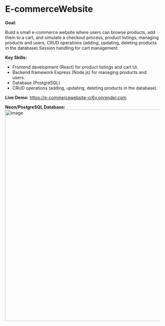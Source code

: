 # E-commerceWebsite

**Goal:**

Build a small e-commerce website where users can browse products, add them to a cart, and simulate a checkout process, product listings, managing products and users, CRUD operations (adding, updating, deleting products in the database).Session handling for cart management.

**Key Skills:**

- Frontend development (React) for product listings and
cart UI.
- Backend framework	Express (Node.js) for managing products
and users.
- Database	(PostgreSQL)
- CRUD operations (adding, updating, deleting products in the
database).

**Live Demo:** https://e-commercewebsite-cr6y.onrender.com 

**Neon/PostgreSQL Database:** <img width="1363" height="687" alt="image" src="https://github.com/user-attachments/assets/be967160-4655-4e77-85e7-2687d4803f15" />

